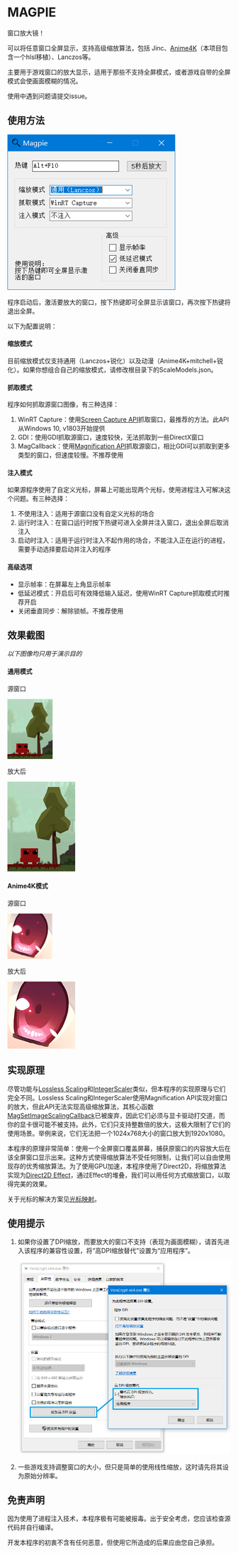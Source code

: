 # MAGPIE

窗口放大镜！

可以将任意窗口全屏显示，支持高级缩放算法，包括 Jinc、[Anime4K](https://github.com/bloc97/Anime4K)（本项目包含一个hlsl移植）、Lanczos等。

主要用于游戏窗口的放大显示，适用于那些不支持全屏模式，或者游戏自带的全屏模式会使画面模糊的情况。

使用中遇到问题请提交issue。

## 使用方法

![窗口截图](img/窗口截图.png)

程序启动后，激活要放大的窗口，按下热键即可全屏显示该窗口，再次按下热键将退出全屏。

以下为配置说明：

#### 缩放模式

目前缩放模式仅支持通用（Lanczos+锐化）以及动漫（Anime4K+mitchell+锐化）。如果你想组合自己的缩放模式，请修改根目录下的ScaleModels.json。

#### 抓取模式

程序如何抓取源窗口图像，有三种选择：

1. WinRT Capture：使用[Screen Capture API](https://docs.microsoft.com/en-us/windows/uwp/audio-video-camera/screen-capture)抓取窗口，最推荐的方法。此API从Windows 10, v1803开始提供
2. GDI：使用GDI抓取源窗口，速度较快，无法抓取到一些DirectX窗口
3. MagCallback：使用[Magnification API](https://docs.microsoft.com/en-us/previous-versions/windows/desktop/magapi/entry-magapi-sdk)抓取源窗口，相比GDI可以抓取到更多类型的窗口，但速度较慢。不推荐使用

#### 注入模式

如果源程序使用了自定义光标，屏幕上可能出现两个光标，使用进程注入可解决这个问题。有三种选择：

1. 不使用注入：适用于源窗口没有自定义光标的场合
2. 运行时注入：在窗口运行时按下热键可进入全屏并注入窗口，退出全屏后取消注入
3. 启动时注入：适用于运行时注入不起作用的场合，不能注入正在运行的进程，需要手动选择要启动并注入的程序

#### 高级选项

* 显示帧率：在屏幕左上角显示帧率
* 低延迟模式：开启后可有效降低输入延迟，使用WinRT Capture抓取模式时推荐开启
* 关闭垂直同步：解除锁帧。不推荐使用

## 效果截图

*以下图像均只用于演示目的*

#### 通用模式

源窗口

![通用_源](img/通用_源.png)

放大后

![通用_放大后](img/通用_放大后.png)

#### Anime4K模式

源窗口

![Anime4K_源](img/Anime4K_源.png)

放大后

![Anime4K_放大后](img/Anime4K_放大后.png)

## 实现原理

尽管功能与[Lossless Scaling](https://store.steampowered.com/app/993090/Lossless_Scaling/)和[IntegerScaler](https://tanalin.com/en/projects/integer-scaler/)类似，但本程序的实现原理与它们完全不同。Lossless Scaling和IntegerScaler使用Magnification API实现对窗口的放大，但此API无法实现高级缩放算法，其核心函数[MagSetImageScalingCallback](https://docs.microsoft.com/en-us/windows/win32/api/magnification/nf-magnification-magsetimagescalingcallback)已被废弃，因此它们必须与显卡驱动打交道，而你的显卡很可能不被支持。此外，它们只支持整数倍的放大，这极大限制了它们的使用场景。举例来说，它们无法把一个1024x768大小的窗口放大到1920x1080。

本程序的原理非常简单：使用一个全屏窗口覆盖屏幕，捕获原窗口的内容放大后在该全屏窗口显示出来。这种方式使得缩放算法不受任何限制，让我们可以自由使用现存的优秀缩放算法。为了使用GPU加速，本程序使用了Direct2D，将缩放算法实现为[Direct2D Effect](https://docs.microsoft.com/en-us/windows/win32/direct2d/effects-overview)，通过Effect的堆叠，我们可以用任何方式缩放窗口，以取得完美的效果。

关于光标的解决方案见[光标映射](./光标映射.md)。

## 使用提示

1. 如果你设置了DPI缩放，而要放大的窗口不支持（表现为画面模糊），请首先进入该程序的兼容性设置，将“高DPI缩放替代”设置为“应用程序”。

   ![高DPI设置](img/高DPI设置.png)

2. 一些游戏支持调整窗口的大小，但只是简单的使用线性缩放，这时请先将其设为原始分辨率。

## 免责声明

因为使用了进程注入技术，本程序极有可能被报毒。出于安全考虑，您应该检查源代码并自行编译。

开发本程序的初衷不含有任何恶意，但使用它所造成的后果应由您自己承担。


